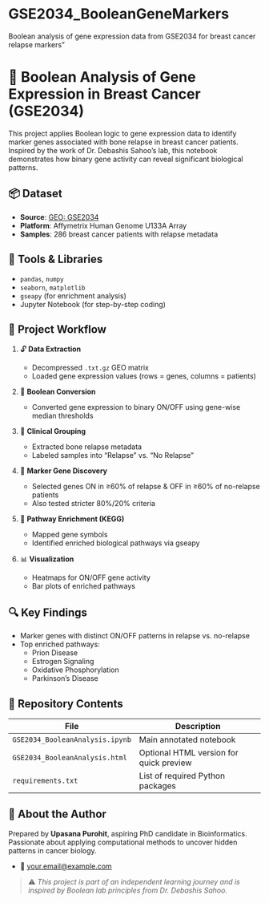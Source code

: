 # GSE2034_BooleanGeneMarkers
Boolean analysis of gene expression data from GSE2034 for breast cancer relapse markers”
# 🧬 Boolean Analysis of Gene Expression in Breast Cancer (GSE2034)

This project applies Boolean logic to gene expression data to identify marker genes associated with bone relapse in breast cancer patients. Inspired by the work of Dr. Debashis Sahoo’s lab, this notebook demonstrates how binary gene activity can reveal significant biological patterns.

## 📦 Dataset
- **Source**: [GEO: GSE2034](https://www.ncbi.nlm.nih.gov/geo/query/acc.cgi?acc=GSE2034)
- **Platform**: Affymetrix Human Genome U133A Array
- **Samples**: 286 breast cancer patients with relapse metadata

## 🧰 Tools & Libraries
- `pandas`, `numpy`
- `seaborn`, `matplotlib`
- `gseapy` (for enrichment analysis)
- Jupyter Notebook (for step-by-step coding)

## 🚀 Project Workflow

1. 🔓 **Data Extraction**  
   - Decompressed `.txt.gz` GEO matrix  
   - Loaded gene expression values (rows = genes, columns = patients)

2. 🔄 **Boolean Conversion**  
   - Converted gene expression to binary ON/OFF using gene-wise median thresholds

3. 🧪 **Clinical Grouping**  
   - Extracted bone relapse metadata  
   - Labeled samples into “Relapse” vs. “No Relapse”

4. 🎯 **Marker Gene Discovery**  
   - Selected genes ON in ≥60% of relapse & OFF in ≥60% of no-relapse patients  
   - Also tested stricter 80%/20% criteria

5. 🧬 **Pathway Enrichment (KEGG)**  
   - Mapped gene symbols  
   - Identified enriched biological pathways via gseapy

6. 📊 **Visualization**  
   - Heatmaps for ON/OFF gene activity  
   - Bar plots of enriched pathways

## 🔍 Key Findings
- Marker genes with distinct ON/OFF patterns in relapse vs. no-relapse
- Top enriched pathways:
  - Prion Disease
  - Estrogen Signaling
  - Oxidative Phosphorylation
  - Parkinson’s Disease

## 📁 Repository Contents
| File                          | Description                             |
|------------------------------|-----------------------------------------|
| `GSE2034_BooleanAnalysis.ipynb` | Main annotated notebook                  |
| `GSE2034_BooleanAnalysis.html`  | Optional HTML version for quick preview |
| `requirements.txt`           | List of required Python packages        |

## 🧠 About the Author
Prepared by **Upasana Purohit**, aspiring PhD candidate in Bioinformatics.  
Passionate about applying computational methods to uncover hidden patterns in cancer biology.


- 📧 your.email@example.com

> ⚠️ *This project is part of an independent learning journey and is inspired by Boolean lab principles from Dr. Debashis Sahoo.*
